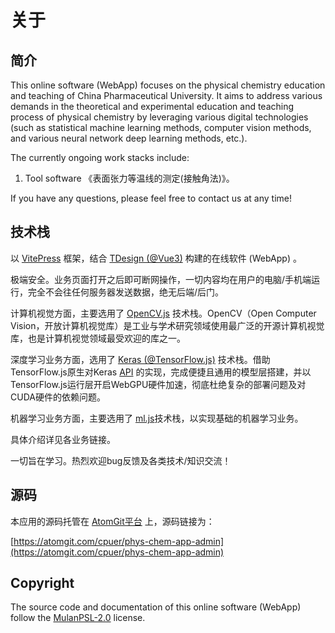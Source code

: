 # 关于

## 简介

This online software (WebApp) focuses on the physical chemistry education and teaching of China Pharmaceutical University. It aims to address various demands in the theoretical and experimental education and teaching process of physical chemistry by leveraging various digital technologies (such as statistical machine learning methods, computer vision methods, and various neural network deep learning methods, etc.).

The currently ongoing work stacks include:

1. Tool software 《表面张力等温线的测定(接触角法)》。

If you have any questions, please feel free to contact us at any time!

## 技术栈

以 [VitePress](https://vitepress.dev/zh/) 框架，结合 [TDesign (@Vue3)](https://tdesign.tencent.com) 构建的在线软件 (WebApp) 。

极端安全。业务页面打开之后即可断网操作，一切内容均在用户的电脑/手机端运行，完全不会往任何服务器发送数据，绝无后端/后门。

计算机视觉方面，主要选用了 [OpenCV.js](https://www.npmjs.com/package/@techstark/opencv-js) 技术栈。OpenCV（Open Computer Vision，开放计算机视觉库）是工业与学术研究领域使用最广泛的开源计算机视觉库，也是计算机视觉领域最受欢迎的库之一。

深度学习业务方面，选用了 [Keras (@TensorFlow.js)](https://tensorflow.google.cn/js?hl=zh-cn) 技术栈。借助TensorFlow.js原生对Keras [API](https://js.tensorflow.org/api/latest/?hl=zh-cn) 的实现，完成便捷且通用的模型层搭建，并以TensorFlow.js运行层开启WebGPU硬件加速，彻底杜绝复杂的部署问题及对CUDA硬件的依赖问题。

机器学习业务方面，主要选用了 [ml.js](https://github.com/mljs/ml)技术栈，以实现基础的机器学习业务。

具体介绍详见各业务链接。

一切旨在学习。热烈欢迎bug反馈及各类技术/知识交流！

## 源码

本应用的源码托管在 [AtomGit平台](https://atomgit.com) 上，源码链接为：

[https://atomgit.com/cpuer/phys-chem-app-admin](https://atomgit.com/cpuer/phys-chem-app-admin)

## Copyright

The source code and documentation of this online software (WebApp) follow the [MulanPSL-2.0](https://license.coscl.org.cn/MulanPSL2) license.
